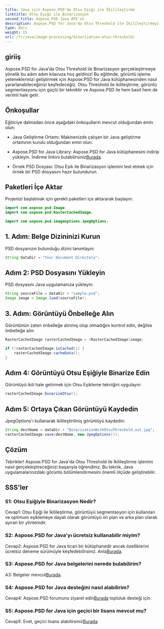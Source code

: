 ```yaml
---
title: Java için Aspose.PSD'de Otsu Eşiği ile İkilileştirme
linktitle: Otsu Eşiği ile Binarizasyon
second_title: Aspose.PSD Java API'si
description: Aspose.PSD for Java'da Otsu Threshold ile İkilileştirmeyi keşfedin. Güçlü bir görüntü segmentasyon tekniği.
type: docs
weight: 15
url: /tr/java/image-processing/binarization-otsu-threshold/
---
```

## giriiş

Aspose.PSD for Java'da Otsu Threshold ile Binarizasyon gerçekleştirmeye yönelik bu adım adım kılavuza hoş geldiniz! Bu eğitimde, görüntü işleme yeteneklerinizi geliştirmek için Aspose.PSD for Java kütüphanesinden nasıl yararlanabileceğinizi keşfedeceğiz. Otsu Threshold ile ikilileştirme, görüntü segmentasyonu için güçlü bir tekniktir ve Aspose.PSD ile hem basit hem de verimli hale gelir.

## Önkoşullar

Eğiticiye dalmadan önce aşağıdaki önkoşulların mevcut olduğundan emin olun:

- Java Geliştirme Ortamı: Makinenizde çalışan bir Java geliştirme ortamının kurulu olduğundan emin olun.

- Aspose.PSD for Java Library: Aspose.PSD for Java kütüphanesini indirip yükleyin. İndirme linkini bulabilirsiniz[Burada](https://releases.aspose.com/psd/java/).

- Örnek PSD Dosyası: Otsu Eşik ile Binarizasyon işlemini test etmek için örnek bir PSD dosyasını hazır bulundurun.

## Paketleri İçe Aktar

Projenizi başlatmak için gerekli paketleri içe aktararak başlayın:

```java
import com.aspose.psd.Image;
import com.aspose.psd.RasterCachedImage;

import com.aspose.psd.imageoptions.JpegOptions;
```

## 1. Adım: Belge Dizininizi Kurun

PSD dosyanızın bulunduğu dizini tanımlayın:

```java
String dataDir = "Your Document Directory";
```

## Adım 2: PSD Dosyasını Yükleyin

PSD dosyasını Java uygulamanıza yükleyin:

```java
String sourceFile = dataDir + "sample.psd";
Image image = Image.load(sourceFile);
```

## 3. Adım: Görüntüyü Önbelleğe Alın

Görüntünün zaten önbelleğe alınmış olup olmadığını kontrol edin, değilse önbelleğe alın:

```java
RasterCachedImage rasterCachedImage = (RasterCachedImage)image;

if (!rasterCachedImage.isCached()) {
    rasterCachedImage.cacheData();
}
```

## Adım 4: Görüntüyü Otsu Eşiğiyle Binarize Edin

Görüntüyü ikili hale getirmek için Otsu Eşikleme tekniğini uygulayın:

```java
rasterCachedImage.binarizeOtsu();
```

## Adım 5: Ortaya Çıkan Görüntüyü Kaydedin

JpegOptions'ı kullanarak ikilileştirilmiş görüntüyü kaydedin:

```java
String destName = dataDir + "BinarizationWithOtsuThreshold_out.jpg";
rasterCachedImage.save(destName, new JpegOptions());
```

## Çözüm

Tebrikler! Aspose.PSD for Java'da Otsu Threshold ile İkilileştirme işlemini nasıl gerçekleştireceğinizi başarıyla öğrendiniz. Bu teknik, Java uygulamalarınızdaki görüntü bölümlendirmesini önemli ölçüde geliştirebilir.

## SSS'ler

### S1: Otsu Eşiğiyle Binarizasyon Nedir?

Cevap1: Otsu Eşiği ile İkilileştirme, görüntüyü segmentasyon için kullanılan ve optimum eşiklemeye dayalı olarak görüntüyü ön plan ve arka plan olarak ayıran bir yöntemdir.

### S2: Aspose.PSD for Java'yı ücretsiz kullanabilir miyim?

 Cevap2: Aspose.PSD for Java ticari bir kütüphanedir ancak özelliklerini ücretsiz deneme sürümüyle keşfedebilirsiniz. Anla[Burada](https://releases.aspose.com/).

### S3: Aspose.PSD for Java belgelerini nerede bulabilirim?

A3: Belgeler mevcut[Burada](https://reference.aspose.com/psd/java/).

### S4: Aspose.PSD for Java desteğini nasıl alabilirim?

 Cevap4: Aspose.PSD forumunu ziyaret edin[Burada](https://forum.aspose.com/c/psd/34) topluluk desteği için.

### S5: Aspose.PSD for Java için geçici bir lisans mevcut mu?

 Cevap5: Evet, geçici lisans alabilirsiniz[Burada](https://purchase.aspose.com/temporary-license/).